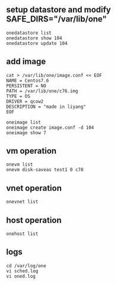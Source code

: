 ## setup datastore and modify SAFE_DIRS="/var/lib/one"
```
onedatastore list
onedatastore show 104
onedatastore update 104
```
## add image
```
cat > /var/lib/one/image.conf << EOF
NAME = Centos7.6
PERSISTENT = NO
PATH = /var/lib/one/c76.img
TYPE = OS
DRIVER = qcow2
DESCRIPTION = "made in liyang"
EOF

oneimage list
oneimage create image.conf -d 104
oneimage show 7
```
## vm operation
```
onevm list
onevm disk-saveas test1 0 c78
```
## vnet operation
```
onevnet list
```
## host operation
```
onehost list
```
## logs
```
cd /var/log/one
vi sched.log
vi oned.log
```
